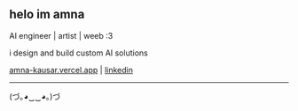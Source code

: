 ## helo im amna  

AI engineer | artist | weeb :3  

i design and build custom AI solutions  

[amna-kausar.vercel.app](https://amna-kausar.vercel.app/) | [linkedin](https://www.linkedin.com/in/amna-kausar/)

---
(づ｡◕‿‿◕｡)づ
